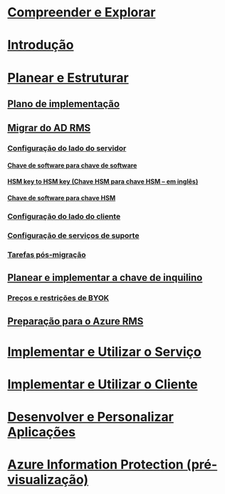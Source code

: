 # [Compreender e Explorar](/rights-management/understand-explore/azure-rights-management)
# [Introdução](/rights-management/get-started/requirements-azure-rms)
# [Planear e Estruturar](deployment-roadmap.md)
## [Plano de implementação](deployment-roadmap.md)
## [Migrar do AD RMS](migrate-from-ad-rms-to-azure-rms.md)
### [Configuração do lado do servidor](migrate-from-ad-rms-phase1.md)
#### [Chave de software para chave de software](migrate-softwarekey-to-softwarekey.md)
#### [HSM key to HSM key (Chave HSM para chave HSM – em inglês)](migrate-hsmkey-to-hsmkey.md)
#### [Chave de software para chave HSM](migrate-softwarekey-to-hsmkey.md)
### [Configuração do lado do cliente](migrate-from-ad-rms-phase2.md)
### [Configuração de serviços de suporte](migrate-from-ad-rms-phase3.md)
### [Tarefas pós-migração](migrate-from-ad-rms-phase4.md)
## [Planear e implementar a chave de inquilino](plan-implement-tenant-key.md)
### [Preços e restrições de BYOK](byok-price-restrictions.md)
## [Preparação para o Azure RMS](prepare.md)
# [Implementar e Utilizar o Serviço](/rights-management/deploy-use/activate-service)
# [Implementar e Utilizar o Cliente](/rights-management/rms-client/use-client)
# [Desenvolver e Personalizar Aplicações](/rights-management/develop/developers-guide)
# [Azure Information Protection (pré-visualização)](/rights-management/information-protection/what-is-information-protection)


<!--HONumber=Aug16_HO3-->


